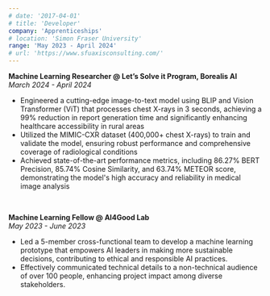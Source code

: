 ```yaml
---
# date: '2017-04-01'
# title: 'Developer'
company: 'Apprenticeships'
# location: 'Simon Fraser University'
range: 'May 2023 - April 2024'
# url: 'https://www.sfuaxisconsulting.com/'
---
```


**Machine Learning Researcher @ Let’s Solve it Program, Borealis AI**  
_March 2024 - April 2024_

- Engineered a cutting-edge image-to-text model using BLIP and Vision Transformer (ViT) that processes chest X-rays in 3 seconds, achieving a 99% reduction in report generation time and significantly enhancing healthcare accessibility in rural areas
- Utilized the MIMIC-CXR dataset (400,000+ chest X-rays) to train and validate the model, ensuring robust performance and comprehensive coverage of radiological conditions
- Achieved state-of-the-art performance metrics, including 86.27% BERT Precision, 85.74% Cosine Similarity, and 63.74% METEOR score, demonstrating the model's high accuracy and reliability in medical image analysis

&nbsp; <!-- This adds a blank line -->

**Machine Learning Fellow @ AI4Good Lab**  
_May 2023 - June 2023_

- Led a 5-member cross-functional team to develop a machine learning prototype that empowers AI leaders in making more
  sustainable decisions, contributing to ethical and responsible AI practices.
- Effectively communicated technical details to a non-technical audience of over 100 people, enhancing project impact among
  diverse stakeholders.

&nbsp; <!-- This adds a blank line -->
